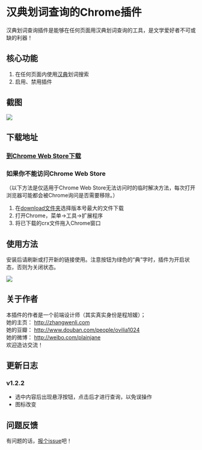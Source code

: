 # 汉典划词查询的Chrome插件

汉典划词查询插件是能够在任何页面用汉典划词查询的工具，是文学爱好者不可或缺的利器！

## 核心功能

1. 在任何页面内使用<a href="http://www.zdic.net/" target="_blank">汉典</a>划词搜索
2. 启用、禁用插件

## 截图

![](https://raw.githubusercontent.com/Ovilia/handian-chrome-extension/master/res/screenshoot.png)

## 下载地址

### <a href="https://chrome.google.com/webstore/detail/%E6%B1%89%E5%85%B8%E5%88%92%E8%AF%8D%E6%9F%A5%E8%AF%A2/pjcmbkecgompjciiingblpjhabmjonkb" target="_blank">到Chrome Web Store下载</a>

### 如果你不能访问Chrome Web Store

（以下方法是仅适用于Chrome Web Store无法访问时的临时解决方法，每次打开浏览器可能都会被Chrome询问是否需要移除。）

1. 在<a href="https://github.com/Ovilia/handian-chrome-extension/tree/master/download">download文件夹</a>选择版本号最大的文件下载
2. 打开Chrome，菜单->工具->扩展程序
3. 将已下载的crx文件拖入Chrome窗口

## 使用方法

安装后请刷新或打开新的链接使用。注意按钮为绿色的“典”字时，插件为开启状态，否则为关闭状态。

![](https://raw.githubusercontent.com/Ovilia/handian-chrome-extension/master/res/screenshoot-1.png)

## 关于作者

本插件的作者是一个前端设计师（其实真实身份是程旭媛）；  
她的主页： http://zhangwenli.com  
她的豆瓣： http://www.douban.com/people/ovilia1024  
她的微博： http://weibo.com/plainjane  
欢迎造访交流！

## 更新日志

### v1.2.2

- 选中内容后出现悬浮按钮，点击后才进行查询，以免误操作
- 图标改变

## 问题反馈

有问题的话，<a href="https://github.com/Ovilia/handian-chrome-extension/issues/new">报个issue</a>吧！
